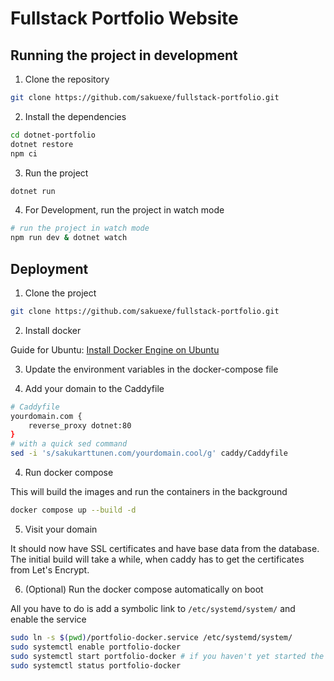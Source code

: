 # Fullstack Portfolio Website

## Running the project in development

1. Clone the repository
```bash
git clone https://github.com/sakuexe/fullstack-portfolio.git
```

2. Install the dependencies
```bash
cd dotnet-portfolio
dotnet restore
npm ci
```

3. Run the project
```bash
dotnet run
```

4. For Development, run the project in watch mode
```bash
# run the project in watch mode
npm run dev & dotnet watch
```

## Deployment

1. Clone the project
```bash
git clone https://github.com/sakuexe/fullstack-portfolio.git
```

2. Install docker

Guide for Ubuntu:
[Install Docker Engine on Ubuntu](https://docs.docker.com/engine/install/ubuntu/)

3. Update the environment variables in the docker-compose file

4. Add your domain to the Caddyfile
```bash
# Caddyfile
yourdomain.com {
    reverse_proxy dotnet:80
}
# with a quick sed command
sed -i 's/sakukarttunen.com/yourdomain.cool/g' caddy/Caddyfile
```

4. Run docker compose

This will build the images and run the containers in the background
```bash
docker compose up --build -d
```

5. Visit your domain

It should now have SSL certificates and have base data from the database.
The initial build will take a while, when caddy has to get the certificates from Let's Encrypt.

6. (Optional) Run the docker compose automatically on boot

All you have to do is add a symbolic link to `/etc/systemd/system/` and enable the service
```bash
sudo ln -s $(pwd)/portfolio-docker.service /etc/systemd/system/
sudo systemctl enable portfolio-docker
sudo systemctl start portfolio-docker # if you haven't yet started the service
sudo systemctl status portfolio-docker
```
